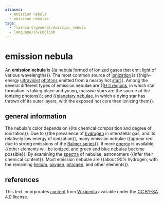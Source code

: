 ```yaml
---
aliases:
  - emission nebula
  - emission nebulae
tags:
  - flashcard/general/emission_nebula
  - language/in/English
---
```


# emission nebula

An __emission nebula__ is {{a [nebula](nebula.md) formed of ionized gases that emit light of various wavelengths}}. The most common source of [ionization](ionization.md) is {{high-energy [ultraviolet](ultraviolet.md) [photons](photon.md) emitted from a nearby hot [star](star.md)}}. Among the several different types of emission nebulae are {{[H II regions](H%20II%20region.md), in which star formation is taking place and young, massive stars are the source of the ionizing photons}}; and {{[planetary nebulae](planetary%20nebula.md), in which a dying star has thrown off its outer layers, with the exposed hot core then ionizing them}}. <!--SR:!2024-08-20,17,290!2024-08-19,16,290!2024-08-09,6,250!2024-08-20,17,290-->

## general information

The nebula's color depends on {{its chemical composition and degree of ionization}}. Due to {{the prevalence of [hydrogen](hydrogen.md) in interstellar gas, and its relatively low energy of ionization}}, many emission nebulae {{appear red due to strong emissions of the [Balmer series](Balmer%20series.md)}}. If more [energy](energy.md) is available, {{other elements will be ionized, and green and blue nebulae become possible}}. By examining the [spectra](astronomical%20spectroscopy.md#stellar%20spectrum) of nebulae, astronomers {{infer their chemical content}}. Most emission nebulae are {{about 90% hydrogen, with the remaining [helium](helium.md), [oxygen](oxygen.md), [nitrogen](nitrogen.md), and other elements}}. <!--SR:!2024-08-13,10,270!2024-08-10,7,250!2024-08-13,10,270!2024-08-16,13,290!2024-08-18,15,290!2024-08-04,3,250-->

## references

This text incorporates [content](https://en.wikipedia.org/wiki/emission_nebula) from [Wikipedia](Wikipedia.md) available under the [CC BY-SA 4.0](https://creativecommons.org/licenses/by-sa/4.0/) license.
